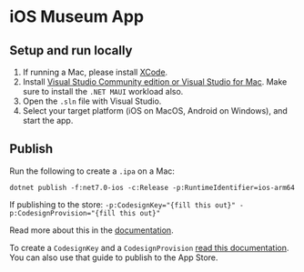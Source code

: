 # iOS Museum App

## Setup and run locally

1. If running a Mac, please install [XCode](https://developer.apple.com/xcode/).
2. Install [Visual Studio Community edition or Visual Studio for Mac](https://visualstudio.microsoft.com/). Make sure to install the `.NET MAUI` workload also.
3. Open the `.sln` file with Visual Studio.
4. Select your target platform (iOS on MacOS, Android on Windows), and start the app.

## Publish

Run the following to create a `.ipa` on a Mac:
```shell
dotnet publish -f:net7.0-ios -c:Release -p:RuntimeIdentifier=ios-arm64
```

If publishing to the store: `-p:CodesignKey="{fill this out}" -p:CodesignProvision="{fill this out}"`

Read more about this in the [documentation](https://learn.microsoft.com/en-us/dotnet/maui/ios/deployment/publish-cli?view=net-maui-7.0).

To create a `CodesignKey` and a `CodesignProvision` [read this documentation](https://learn.microsoft.com/en-us/dotnet/maui/ios/deployment/publish-app-store?view=net-maui-7.0&tabs=vs). You can also use that guide to publish to the App Store.
